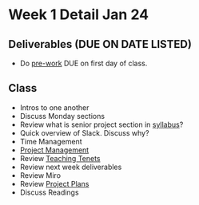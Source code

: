 # Week 1 Detail Jan 24

## Deliverables (DUE ON DATE LISTED)

* Do [pre-work](../pre-work.md) DUE on first day of class.

## Class

* Intros to one another
* Discuss Monday sections
* Review what is senior project section in [syllabus](../syllabus.md)?
* Quick overview of Slack. Discuss why?
* Time Management
* [Project Management](../website.md)
* Review [Teaching Tenets](../resources/teaching-tenets.md)
* Review next week deliverables
* Review Miro
* Review [Project Plans](../project\_plan/)
* Discuss Readings



